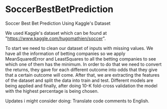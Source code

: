 # SoccerBestBetPrediction
Soccer Best Bet Prediction Using Kaggle's Dataset

We used Kaggle's dataset which can be found at "https://www.kaggle.com/hugomathien/soccer".

To start we need to clean our dataset of inputs with missing values. We have all the information of betting companies so we apply
MeanSquaredError and LeastSquares to all the betting companies to see which one of them has the minimum. In order to do that we need to convert the returns, they gave for each different outcome into odds that they give that a certain outcome will come. After that, we are extracting the features of the dataset and split the data into train and test. Different models are being applied and finally, after doing 10-K fold-cross validation the model with the highest percentage is being chosen.

Updates i might consider doing:
Translate code comments to English.

